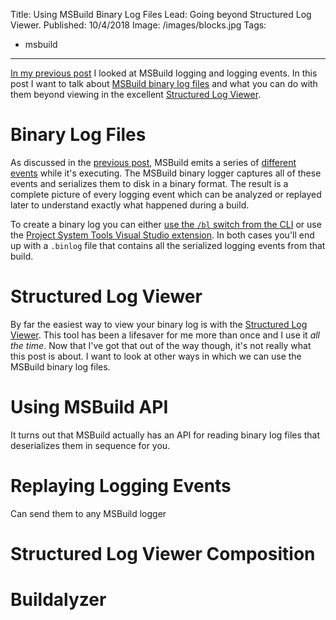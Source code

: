 Title: Using MSBuild Binary Log Files
Lead: Going beyond Structured Log Viewer.
Published: 10/4/2018
Image: /images/blocks.jpg
Tags:
  - msbuild
---
[In my previous post](/posts/msbuild-loggers-and-logging-events) I looked at MSBuild logging and logging events. In this post I want to talk about [MSBuild binary log files](http://msbuildlog.com/) and what you can do with them beyond viewing in the excellent [Structured Log Viewer](https://github.com/KirillOsenkov/MSBuildStructuredLog).

# Binary Log Files

As discussed in the [previous post](/posts/msbuild-loggers-and-logging-events), MSBuild emits a series of [different events](https://docs.microsoft.com/en-us/dotnet/api/microsoft.build.framework.ieventsource?view=netframework-4.7.2#events) while it's executing. The MSBuild binary logger captures all of these events and serializes them to disk in a binary format. The result is a complete picture of every logging event which can be analyzed or replayed later to understand exactly what happened during a build.

To create a binary log you can either [use the `/bl` switch from the CLI](http://msbuildlog.com/#commandline) or use the [Project System Tools Visual Studio extension](https://marketplace.visualstudio.com/items?itemName=VisualStudioProductTeam.ProjectSystemTools). In both cases you'll end up with a `.binlog` file that contains all the serialized logging events from that build.

# Structured Log Viewer

By far the easiest way to view your binary log is with the [Structured Log Viewer](https://github.com/KirillOsenkov/MSBuildStructuredLog). This tool has been a lifesaver for me more than once and I use it _all the time_. Now that I've got that out of the way though, it's not really what this post is about. I want to look at other ways in which we can use the MSBuild binary log files.

# Using MSBuild API

It turns out that MSBuild actually has an API for reading binary log files that deserializes them in sequence for you.

# Replaying Logging Events

Can send them to any MSBuild logger

# Structured Log Viewer Composition

# Buildalyzer